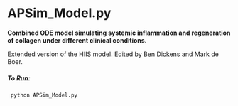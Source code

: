 # APSim_Model.py

**Combined ODE model simulating systemic inflammation and regeneration of collagen under different clinical conditions.** 

Extended version of the HIIS model. Edited by Ben Dickens and Mark de Boer.

##### To Run:
```
 python APSim_Model.py
```
